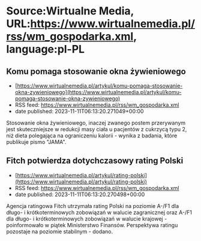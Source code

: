 # Source:Wirtualne Media, URL:https://www.wirtualnemedia.pl/rss/wm_gospodarka.xml, language:pl-PL

## Komu pomaga stosowanie okna żywieniowego
 - [https://www.wirtualnemedia.pl/artykul/komu-pomaga-stosowanie-okna-zywieniowego](https://www.wirtualnemedia.pl/artykul/komu-pomaga-stosowanie-okna-zywieniowego)
 - RSS feed: https://www.wirtualnemedia.pl/rss/wm_gospodarka.xml
 - date published: 2023-11-11T06:13:20.271049+00:00

Stosowanie okna żywieniowego, inaczej zwanego postem przerywanym jest skuteczniejsze w redukcji masy ciała u pacjentów z cukrzycą typu 2, niż dieta polegająca na ograniczeniu kalorii - wynika z badania, które publikuje pismo "JAMA".

## Fitch potwierdza dotychczasowy rating Polski
 - [https://www.wirtualnemedia.pl/artykul/rating-polski](https://www.wirtualnemedia.pl/artykul/rating-polski)
 - RSS feed: https://www.wirtualnemedia.pl/rss/wm_gospodarka.xml
 - date published: 2023-11-11T06:13:20.270498+00:00

Agencja ratingowa Fitch utrzymała rating Polski na poziomie A-/F1 dla długo- i krótkoterminowych zobowiązań w walucie zagranicznej oraz A-/F1 dla długo- i krótkoterminowych zobowiązań w walucie krajowej - poinformowało w piątek Ministerstwo Finansów. Perspektywa ratingu pozostaje na poziomie stabilnym - dodano.

